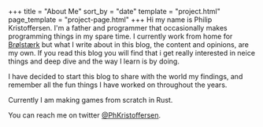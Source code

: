 +++
title = "About Me"
sort_by = "date"
template = "project.html"
page_template = "project-page.html"
+++
Hi my name is Philip Kristoffersen. I'm a father and programmer that occasionally makes programming things in my spare time.
I currently work from home for [Brølstærk](http://broelstaerk.dk/) but what I write about in this blog, the content and opinions, are my own.
If you read this blog you will find that i get really interested in neice things and deep dive and the way I learn is by doing.

I have decided to start this blog to share with the world my findings, and remember all the fun things I have worked on throughout the years.

Currently I am making games from scratch in Rust.

You can reach me on twitter [@PhKristoffersen](https://twitter.com/PhKristoffersen).